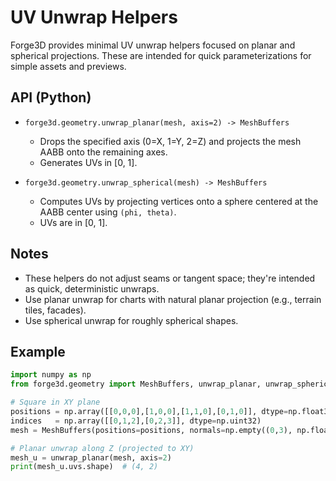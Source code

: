 # UV Unwrap Helpers

Forge3D provides minimal UV unwrap helpers focused on planar and spherical projections. These are intended for quick parameterizations for simple assets and previews.

## API (Python)

- `forge3d.geometry.unwrap_planar(mesh, axis=2) -> MeshBuffers`
  - Drops the specified axis (0=X, 1=Y, 2=Z) and projects the mesh AABB onto the remaining axes.
  - Generates UVs in [0, 1].

- `forge3d.geometry.unwrap_spherical(mesh) -> MeshBuffers`
  - Computes UVs by projecting vertices onto a sphere centered at the AABB center using `(phi, theta)`.
  - UVs are in [0, 1].

## Notes

- These helpers do not adjust seams or tangent space; they're intended as quick, deterministic unwraps.
- Use planar unwrap for charts with natural planar projection (e.g., terrain tiles, facades).
- Use spherical unwrap for roughly spherical shapes.

## Example

```python
import numpy as np
from forge3d.geometry import MeshBuffers, unwrap_planar, unwrap_spherical

# Square in XY plane
positions = np.array([[0,0,0],[1,0,0],[1,1,0],[0,1,0]], dtype=np.float32)
indices   = np.array([[0,1,2],[0,2,3]], dtype=np.uint32)
mesh = MeshBuffers(positions=positions, normals=np.empty((0,3), np.float32), uvs=np.empty((0,2), np.float32), indices=indices)

# Planar unwrap along Z (projected to XY)
mesh_u = unwrap_planar(mesh, axis=2)
print(mesh_u.uvs.shape)  # (4, 2)
```
